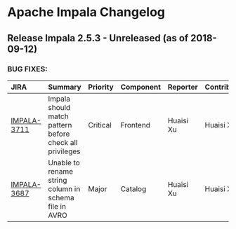 
<!---
# Licensed to the Apache Software Foundation (ASF) under one
# or more contributor license agreements.  See the NOTICE file
# distributed with this work for additional information
# regarding copyright ownership.  The ASF licenses this file
# to you under the Apache License, Version 2.0 (the
# "License"); you may not use this file except in compliance
# with the License.  You may obtain a copy of the License at
#
#     http://www.apache.org/licenses/LICENSE-2.0
#
# Unless required by applicable law or agreed to in writing, software
# distributed under the License is distributed on an "AS IS" BASIS,
# WITHOUT WARRANTIES OR CONDITIONS OF ANY KIND, either express or implied.
# See the License for the specific language governing permissions and
# limitations under the License.
-->
# Apache Impala Changelog

## Release Impala 2.5.3 - Unreleased (as of 2018-09-12)



### BUG FIXES:

| JIRA | Summary | Priority | Component | Reporter | Contributor |
|:---- |:---- | :--- |:---- |:---- |:---- |
| [IMPALA-3711](https://issues.apache.org/jira/browse/IMPALA-3711) | Impala should match pattern before check all privileges |  Critical | Frontend | Huaisi Xu | Huaisi Xu |
| [IMPALA-3687](https://issues.apache.org/jira/browse/IMPALA-3687) | Unable to rename string column in schema file in AVRO |  Major | Catalog | Huaisi Xu | Huaisi Xu |


